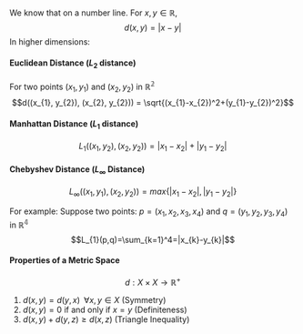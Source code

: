 We know that on a number line. For $x, y\in \mathbb{R}$,
$$d(x,y)=|x-y|$$
In higher dimensions:

#### Euclidean Distance ($L_{2}$ distance)

For two points ($x_{1}, y_{1}$) and ($x_{2}, y_{2}$) in $\mathbb{R^2}$
$$d((x_{1}, y_{2}), (x_{2}, y_{2})) = \sqrt{(x_{1}-x_{2})^2+(y_{1}-y_{2})^2}$$
#### Manhattan Distance ($L_{1}$ distance)
$$L_{1}((x_{1}, y_{2}), (x_{2}, y_{2}))=|x_{1}-x_{2}|+|y_{1}-y_{2}|$$

#### Chebyshev Distance ($L_{\infty}$ Distance)
$$L_{\infty}((x_{1}, y_{1}), (x_{2}, y_{2})) =max
\{|x_{1}-x_{2}|, |y_{1}-y_{2}|\}$$


For example: Suppose two points: $p=(x_{1}, x_{2}, x_{3}, x_{4})$ and $q=(y_{1}, y_{2}, y_{3}, y_{4})$ in $\mathbb{R^4}$
$$L_{1}(p,q)=\sum_{k=1}^4=|x_{k}-y_{k}|$$

#### Properties of a Metric Space
$$d:X\times X\rightarrow \mathbb{R^+}$$
1. $d(x,y)=d(y,x)\;\;\forall x,y\in X$ (Symmetry)
2. $d(x,y)=0$ if and only if $x=y$ (Definiteness)
3. $d(x,y)+d(y,z)\geq d(x,z)$ (Triangle Inequality)